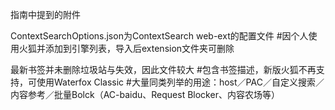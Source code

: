 指南中提到的附件


ContextSearchOptions.json为ContextSearch web-ext的配置文件
#因个人使用火狐并添加到引擎列表，导入后extension文件夹可删除

最新书签并未删除垃圾站与失效，因此文件较大
#包含书签描述，新版火狐不再支持，可使用Waterfox Classic
#大量同类列举的用途：host／PAC／自定义搜索／内容参考／批量Bolck（AC-baidu、Request Blocker、内容农场等）

